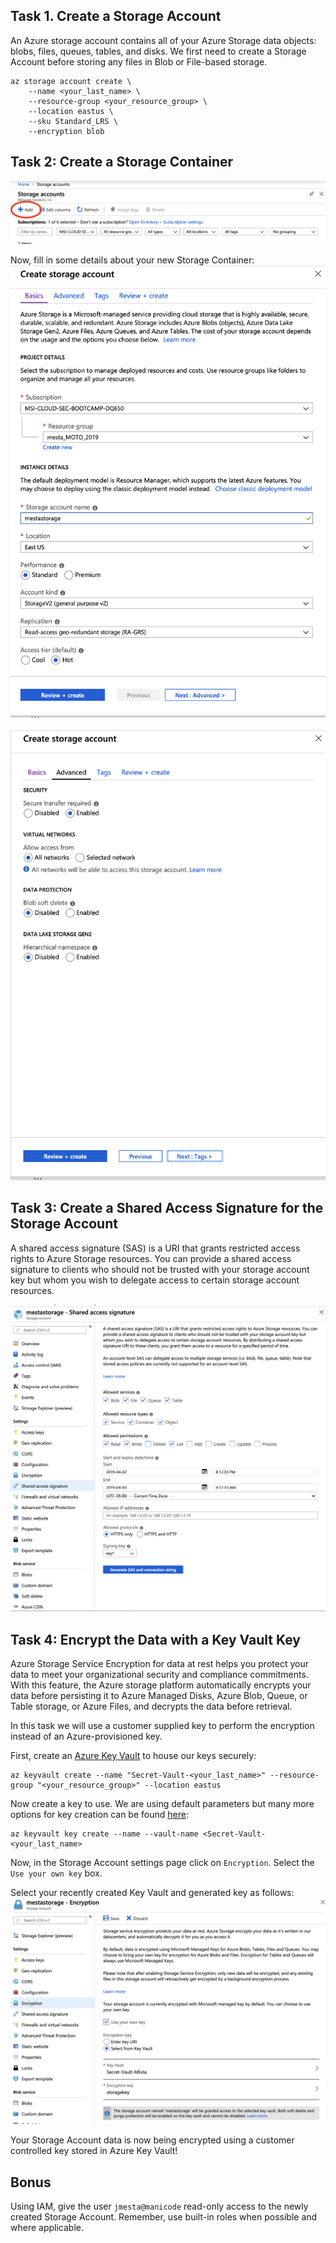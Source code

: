 ## Task 1. Create a Storage Account
An Azure storage account contains all of your Azure Storage data objects: blobs, files, queues, tables, and disks. We first need to create a Storage Account before storing any files in Blob or File-based storage. 
```
az storage account create \
    --name <your_last_name> \
    --resource-group <your_resource_group> \
    --location eastus \
    --sku Standard_LRS \
    --encryption blob
```

## Task 2: Create a Storage Container

![Create Container](../images/create-container.png?raw=true "Create Container")

Now, fill in some details about your new Storage Container:
![Create Container](../images/create-storage-1.png?raw=true "Create Container")

![Create Container](../images/create-storage-2.png?raw=true "Create Container")

## Task 3: Create a Shared Access Signature for the Storage Account
A shared access signature (SAS) is a URI that grants restricted access rights to Azure Storage resources. You can provide a shared access signature to clients who should not be trusted with your storage account key but whom you wish to delegate access to certain storage account resources.

![SAS](../images/sas-setup.png?raw=true "SAS")

## Task 4: Encrypt the Data with a Key Vault Key
Azure Storage Service Encryption for data at rest helps you protect your data to meet your organizational security and compliance commitments. With this feature, the Azure storage platform automatically encrypts your data before persisting it to Azure Managed Disks, Azure Blob, Queue, or Table storage, or Azure Files, and decrypts the data before retrieval. 

In this task we will use a customer supplied key to perform the encryption instead of an Azure-provisioned key. 

First, create an [Azure Key Vault](https://azure.microsoft.com/en-us/services/key-vault/) to house our keys securely:
```
az keyvault create --name "Secret-Vault-<your_last_name>" --resource-group "<your_resource_group>" --location eastus
```
Now create a key to use. We are using default parameters but many more options for key creation can be found [here](https://docs.microsoft.com/en-us/cli/azure/keyvault/key?view=azure-cli-latest#az-keyvault-key-create):
```
az keyvault key create --name --vault-name <Secret-Vault-<your_last_name>
```
Now, in the Storage Account settings page click on `Encryption`. Select the `Use your own key` box. 

Select your recently created Key Vault and generated key as follows:
![Encrypt](../images/encrypt.png?raw=true "Encrypt")

Your Storage Account data is now being encrypted using a customer controlled key stored in Azure Key Vault!

## Bonus
Using IAM, give the user `jmesta@manicode` read-only access to the newly created Storage Account. Remember, use built-in roles when possible and where applicable. 
